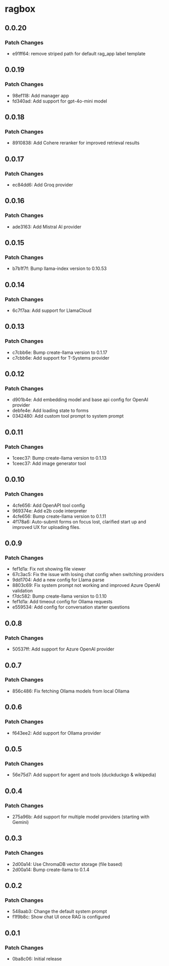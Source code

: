 # ragbox

## 0.0.20

### Patch Changes

- e91ff64: remove striped path for default rag_app label template

## 0.0.19

### Patch Changes

- 98ef118: Add manager app
- fd340ad: Add support for gpt-4o-mini model

## 0.0.18

### Patch Changes

- 8910838: Add Cohere reranker for improved retrieval results

## 0.0.17

### Patch Changes

- ec84dd6: Add Groq provider

## 0.0.16

### Patch Changes

- ade3163: Add Mistral AI provider

## 0.0.15

### Patch Changes

- b7b1f7f: Bump llama-index version to 0.10.53

## 0.0.14

### Patch Changes

- 6c7f7aa: Add support for LlamaCloud

## 0.0.13

### Patch Changes

- c7cbb6e: Bump create-llama version to 0.1.17
- c7cbb6e: Add support for T-Systems provider

## 0.0.12

### Patch Changes

- d901b4e: Add embedding model and base api config for OpenAI provider
- debfe4e: Add loading state to forms
- 0342480: Add custom tool prompt to system prompt

## 0.0.11

### Patch Changes

- 1ceec37: Bump create-llama version to 0.1.13
- 1ceec37: Add image generator tool

## 0.0.10

### Patch Changes

- 4cfe656: Add OpenAPI tool config
- 969374e: Add e2b code interpreter
- 4cfe656: Bump create-llama version to 0.1.11
- 4f178a6: Auto-submit forms on focus lost, clarified start up and improved UX for uploading files.

## 0.0.9

### Patch Changes

- fef1d1a: Fix not showing file viewer
- 67c3ac5: Fix the issue with losing chat config when switching providers
- 9dd1704: Add a new config for Llama parse
- 8803c69: Fix system prompt not working and improved Azure OpenAI validation
- f7dc582: Bump create-llama version to 0.1.10
- fef1d1a: Add timeout config for Ollama requests
- e559534: Add config for conversation starter questions

## 0.0.8

### Patch Changes

- 50537ff: Add support for Azure OpenAI provider

## 0.0.7

### Patch Changes

- 856c486: Fix fetching Ollama models from local Ollama

## 0.0.6

### Patch Changes

- f643ee2: Add support for Ollama provider

## 0.0.5

### Patch Changes

- 56e75d7: Add support for agent and tools (duckduckgo & wikipedia)

## 0.0.4

### Patch Changes

- 275a96b: Add support for multiple model providers (starting with Gemini)

## 0.0.3

### Patch Changes

- 2d00a14: Use ChromaDB vector storage (file based)
- 2d00a14: Bump create-llama to 0.1.4

## 0.0.2

### Patch Changes

- 548aab3: Change the default system prompt
- f1f9b8c: Show chat UI once RAG is configured

## 0.0.1

### Patch Changes

- 0ba8c06: Initial release
